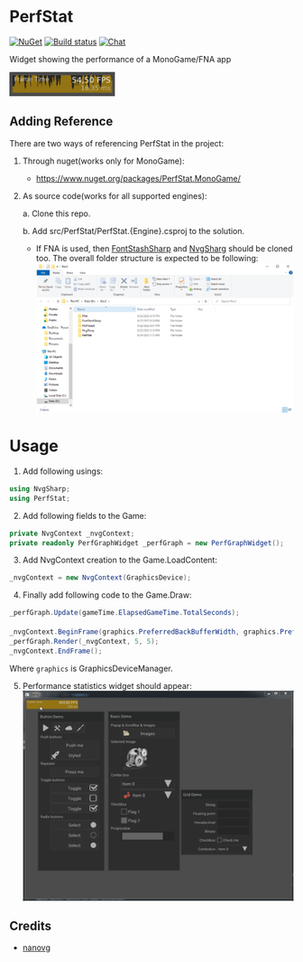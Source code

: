 # PerfStat
[![NuGet](https://img.shields.io/nuget/v/PerfStat.MonoGame.svg)](https://www.nuget.org/packages/PerfStat.MonoGame/) [![Build status](https://ci.appveyor.com/api/projects/status/r4cd8vcao5i84xo7?svg=true)](https://ci.appveyor.com/project/RomanShapiro/PerfStat)
[![Chat](https://img.shields.io/discord/628186029488340992.svg)](https://discord.gg/ZeHxhCY)

Widget showing the performance of a MonoGame/FNA app

![](/images/perfwidget.png)

## Adding Reference
There are two ways of referencing PerfStat in the project:
1. Through nuget(works only for MonoGame): 
    * https://www.nuget.org/packages/PerfStat.MonoGame/
2. As source code(works for all supported engines):
    
    a. Clone this repo.
    
    b. Add src/PerfStat/PerfStat.{Engine}.csproj to the solution.

      * If FNA is used, then [FontStashSharp](https://github.com/FontStashSharp/FontStashSharp) and [NvgSharg](https://github.com/rds1983/NvgSharp) should be cloned too. The overall folder structure is expected to be following: ![](images/FolderStructure.png)


# Usage
1. Add following usings:
  ```c#
  using NvgSharp;
  using PerfStat;
  ```
2. Add following fields to the Game:
  ```c#
  private NvgContext _nvgContext;
  private readonly PerfGraphWidget _perfGraph = new PerfGraphWidget();
  ```
3. Add NvgContext creation to the Game.LoadContent:
  ```c#
  _nvgContext = new NvgContext(GraphicsDevice);
  ```
4. Finally add following code to the Game.Draw:
  ```c#
  _perfGraph.Update(gameTime.ElapsedGameTime.TotalSeconds);

  _nvgContext.BeginFrame(graphics.PreferredBackBufferWidth, graphics.PreferredBackBufferHeight, 1.0f);
  _perfGraph.Render(_nvgContext, 5, 5);
  _nvgContext.EndFrame();
  ```  
  Where `graphics` is GraphicsDeviceManager.

5. Performance statistics widget should appear:
![](/images/perfstat.gif)

## Credits
* [nanovg](https://github.com/memononen/nanovg)
